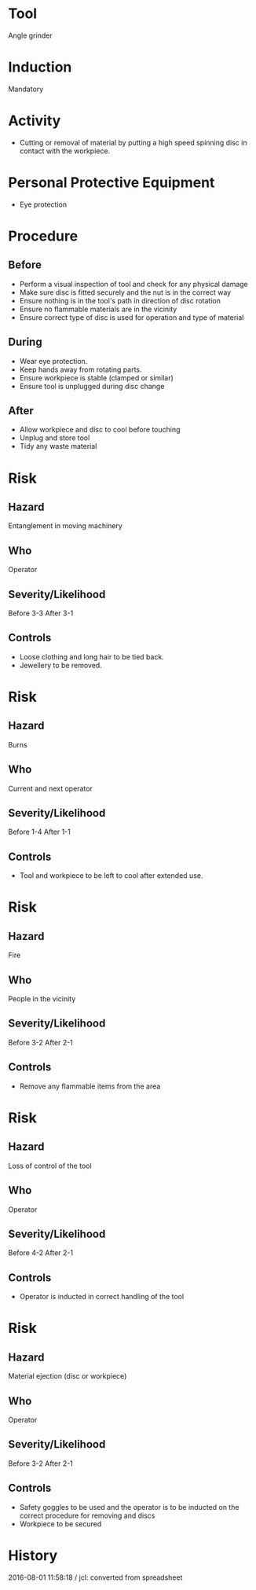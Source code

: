 # Tool
Angle grinder
# Induction
Mandatory
# Activity

* Cutting or removal of material by putting a high speed spinning disc in contact with the workpiece.

# Personal Protective Equipment

* Eye protection

# Procedure
## Before

* Perform a visual inspection of tool and check for any physical damage
* Make sure disc is fitted securely and the nut is in the correct way
* Ensure nothing is in the tool&#39;s path in direction of disc rotation
* Ensure no flammable materials are in the vicinity
* Ensure correct type of disc is used for operation and type of material

## During

* Wear eye protection.
* Keep hands away from rotating parts.
* Ensure workpiece is stable (clamped or similar)
* Ensure tool is unplugged during disc change

## After

* Allow workpiece and disc to cool before touching
* Unplug and store tool
* Tidy any waste material

# Risk
## Hazard
Entanglement in moving machinery
## Who
Operator
## Severity/Likelihood
Before 3-3 After 3-1
## Controls

* Loose clothing and long hair to be tied back.
* Jewellery to be removed.

# Risk
## Hazard
Burns
## Who
Current and next operator
## Severity/Likelihood
Before 1-4 After 1-1
## Controls

* Tool and workpiece to be left to cool after extended use.

# Risk
## Hazard
Fire
## Who
People in the vicinity
## Severity/Likelihood
Before 3-2 After 2-1
## Controls

* Remove any flammable items from the area

# Risk
## Hazard
Loss of control of the tool
## Who
Operator
## Severity/Likelihood
Before 4-2 After 2-1
## Controls

* Operator is inducted in correct handling of the tool

# Risk
## Hazard
Material ejection (disc or workpiece)
## Who
Operator
## Severity/Likelihood
Before 3-2 After 2-1
## Controls

* Safety goggles to be used and the operator is to be inducted on the correct procedure for removing and discs
* Workpiece to be secured

# History
2016-08-01 11:58:18 / jcl: converted from spreadsheet

